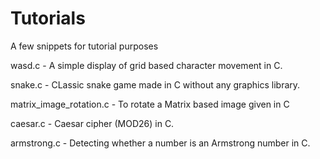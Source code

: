 # Tutorials
A few snippets for tutorial purposes

wasd.c - A simple display of grid based character movement in C.

snake.c - CLassic snake game made in C without any graphics library.

matrix_image_rotation.c - To rotate a Matrix based image given in C

caesar.c - Caesar cipher (MOD26) in C.

armstrong.c - Detecting whether a number is an Armstrong number in C.
